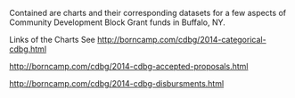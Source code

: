 Contained are charts and their corresponding datasets for a few aspects of Community Development Block Grant funds in Buffalo, NY. 

Links of the Charts See
<http://borncamp.com/cdbg/2014-categorical-cdbg.html> 


<http://borncamp.com/cdbg/2014-cdbg-accepted-proposals.html> 


<http://borncamp.com/cdbg/2014-cdbg-disbursments.html>
